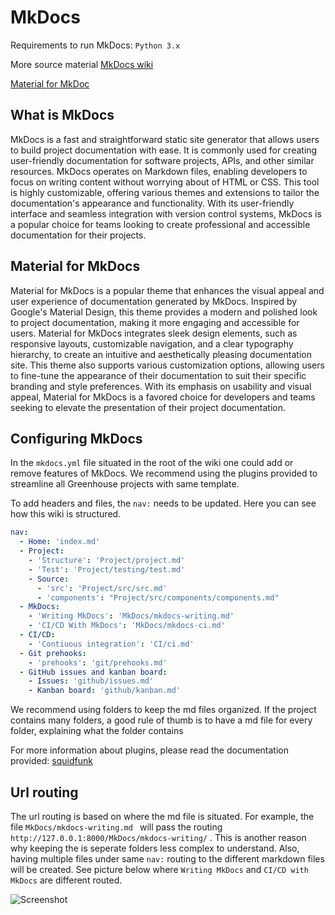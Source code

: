 # MkDocs
Requirements to run MkDocs:
`Python 3.x`

More source material
 [MkDocs wiki](https://www.mkdocs.org/)

[Material for MkDoc](https://squidfunk.github.io/mkdocs-material/)

## What is MkDocs
MkDocs is a fast and straightforward static site generator that allows users to build project documentation with ease. It is commonly used for creating user-friendly
documentation for software projects, APIs, and other similar resources. MkDocs operates on Markdown files,
enabling developers to focus on writing content without worrying about of HTML or CSS. This tool is highly customizable,
offering various themes and extensions to tailor the documentation's appearance and functionality. With its user-friendly
interface and seamless integration with version control systems, MkDocs is a popular choice for teams looking to create professional and accessible documentation for their projects.

## Material for MkDocs
Material for MkDocs is a popular theme that enhances the visual appeal and user experience of documentation generated by MkDocs. Inspired by Google's Material Design,
this theme provides a modern and polished look to project documentation, making it more engaging and accessible for users.
Material for MkDocs integrates sleek design elements, such as responsive layouts, customizable navigation, and a clear typography hierarchy, to create an intuitive and aesthetically pleasing documentation site.
This theme also supports various customization options, allowing users to fine-tune the appearance of their documentation to suit their specific branding and style preferences. With its emphasis on usability and visual appeal,
Material for MkDocs is a favored choice for developers and teams seeking to elevate the presentation of their project documentation.

## Configuring MkDocs
In the `mkdocs.yml` file situated in the root of the wiki one could add or remove features of MkDocs. We recommend using the plugins provided to streamline all Greenhouse projects with same template.

To add headers and files, the `nav:` needs to be updated. Here you can see how this wiki is structured.

```yaml
nav:
  - Home: 'index.md'
  - Project: 
    - 'Structure': 'Project/project.md'
    - 'Test': 'Project/testing/test.md'
    - Source:
      - 'src': 'Project/src/src.md'
      - 'components': "Project/src/components/components.md"
  - MkDocs:
    - 'Writing MkDocs': 'MkDocs/mkdocs-writing.md'
    - 'CI/CD With MkDocs': 'MkDocs/mkdocs-ci.md'
  - CI/CD:
    - 'Contiuous integration': 'CI/ci.md'
  - Git prehooks:
    - 'prehooks': 'git/prehooks.md'
  - GitHub issues and kanban board:
    - Issues: 'github/issues.md'
    - Kanban board: 'github/kanban.md'
```

We recommend using folders to keep the md files organized. If the project contains many folders, a good rule of thumb is
to have a md file for every folder, explaining what the folder contains

For more information about plugins, please read the documentation provided: [squidfunk](https://squidfunk.github.io/mkdocs-material/plugins/)


## Url routing
The url routing is based on where the md file is situated. For example, the file ```MkDocs/mkdocs-writing.md ``` will pass the routing  ``` http://127.0.0.1:8000/MkDocs/mkdocs-writing/``` . This is another reason why keeping the is seperate folders 
less complex to understand. Also, having multiple files under same `nav:` routing to the different markdown files will be created. See picture below where `Writing MkDocs` and `CI/CD with MkDocs` are different routed.

![Screenshot](/../pictures/mkdocs.png)